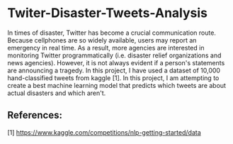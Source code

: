 # Twiter-Disaster-Tweets-Analysis
In times of disaster, Twitter has become a crucial communication route. Because cellphones are
so widely available, users may report an emergency in real time. As a result, more agencies are
interested in monitoring Twitter programmatically (i.e. disaster relief organizations and news
agencies). However, it is not always evident if a person's statements are announcing a tragedy.
In this project, I have used a dataset of 10,000 hand-classified tweets from kaggle [1]. In this
project, I am attempting to create a best machine learning model that predicts which tweets are
about actual disasters and which aren't.
## References:
[1] https://www.kaggle.com/competitions/nlp-getting-started/data
